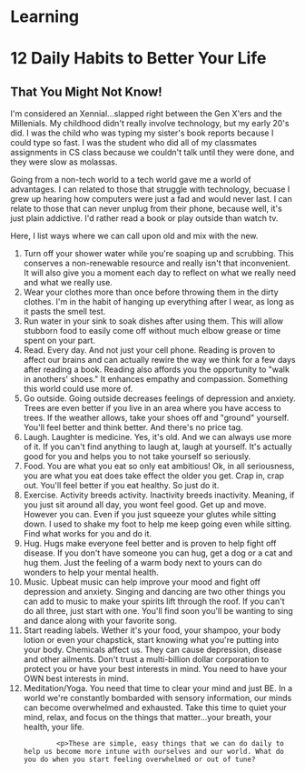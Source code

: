 # Learning
 <h1>12 Daily Habits to Better Your Life</h1>
          <h2>That You Might Not Know!</h2>
        <p>I'm considered an Xennial...slapped right between the Gen X'ers and the Millenials. My childhood didn't really involve technology, but my early 20's did. I was the child who was typing my sister's book reports because I could type so fast. I was the student who did all of my classmates assignments in CS class because we couldn't talk until they were done, and they were slow as molassas.</p>
        <p>Going from a non-tech world to a tech world gave me a world of advantages. I can related to those that struggle with technology, becuase I grew up hearing how computers were just a fad and would never last. I can relate to those that can never unplug from their phone, because well, it's just plain addictive. I'd rather read a book or play outside than watch tv.</p>
        <p>Here, I list ways where we can call upon old and mix with the new.</p>
          <ol>
            <li>Turn off your shower water while you're soaping up and scrubbing. This conserves a non-renewable resource and really isn't that inconvenient. It will also give you a moment each day to reflect on what we really need and what we really use.</li>
            <li>Wear your clothes more than once before throwing them in the dirty clothes. I'm in the habit of hanging up everything after I wear, as long as it pasts the smell test. </li>
            <li>Run water in your sink to soak dishes after using them. This will allow stubborn food to easily come off without much elbow grease or time spent on your part.</li>
            <li>Read. Every day. And not just your cell phone. Reading is proven to affect our brains and can actually rewire the way we think for a few days after reading a book. Reading also affords you the opportunity to "walk in anothers' shoes." It enhances empathy and compassion. Something this world could use more of.</li>
            <li>Go outside. Going outside decreases feelings of depression and anxiety. Trees are even better if you live in an area where you have access to trees. If the weather allows, take your shoes off and "ground" yourself. You'll feel better and think better. And there's no price tag.</li>
            <li>Laugh. Laughter is medicine. Yes, it's old. And we can always use more of it. If you can't find anything to laugh at, laugh at yourself. It's actually good for you and helps you to not take yourself so seriously.</li>
            <li>Food. You are what you eat so only eat ambitious! Ok, in all seriousness, you are what you eat does take effect the older you get. Crap in, crap out. You'll feel better if you eat healthy. So just do it.</li>
            <li>Exercise. Activity breeds activity. Inactivity breeds inactivity. Meaning, if you just sit around all day, you wont feel good. Get up and move. However you can. Even if you just squeeze your glutes while sitting down. I used to shake my foot to help me keep going even while sitting. Find what works for you and do it.</li>
            <li>Hug. Hugs make everyone feel better and is proven to help fight off disease. If you don't have someone you can hug, get a dog or a cat and hug them. Just the feeling of a warm body next to yours can do wonders to help your mental health.</li>
            <li>Music. Upbeat music can help improve your mood and fight off depression and anxiety. Singing and dancing are two other things you can add to music to make your spirits lift through the roof. If you can't do all three, just start with one. You'll find soon you'll be wanting to sing and dance along with your favorite song.</li>
            <li>Start reading labels. Wether it's your food, your shampoo, your body lotion or even your chapstick, start knowing what you're putting into your body. Chemicals affect us. They can cause depression, disease and other ailments. Don't trust a multi-billion dollar corporation to protect you or have your best interests in mind. You need to have your OWN best interests in mind.</li>
            <li>Meditation/Yoga. You need that time to clear your mind and just BE. In a world we're constantly bombarded with sensory information, our minds can become overwhelmed and exhausted. Take this time to quiet your mind, relax, and focus on the things that matter...your breath, your health, your life.</li>
            
            <p>These are simple, easy things that we can do daily to help us become more intune with ourselves and our world. What do you do when you start feeling overwhelmed or out of tune?
           
           
         

